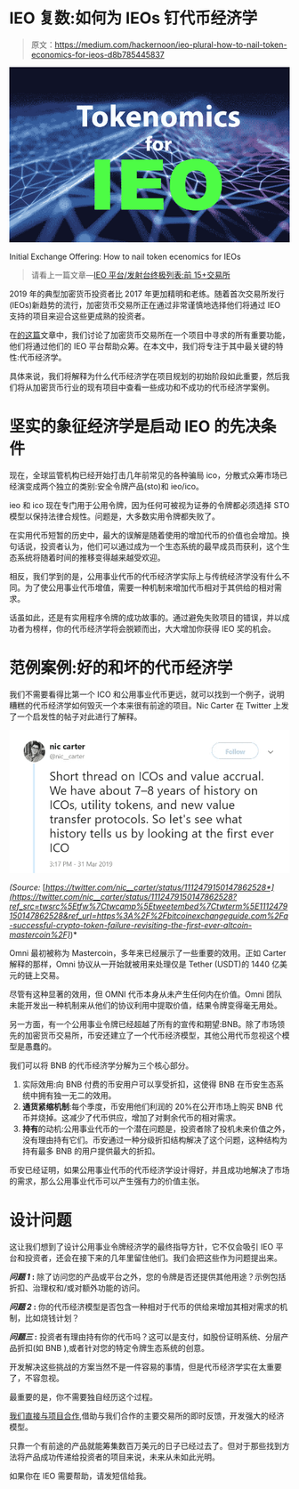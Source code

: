 # IEO 复数:如何为 IEOs 钉代币经济学

> 原文：<https://medium.com/hackernoon/ieo-plural-how-to-nail-token-economics-for-ieos-d8b785445837>

![](img/eebec57849f1b4598f39872b45f37358.png)

Initial Exchange Offering: How to nail token ecenomics for IEOs

> 请看上一篇文章—[IEO 平台/发射台终极列表:前 15+交易所](https://hackernoon.com/ultimate-list-of-ieo-platforms-launchpads-top-15-exchanges-42af67dfda69)

2019 年的典型加密货币投资者比 2017 年更加精明和老练。随着首次交易所发行(IEOs)新趋势的流行，加密货币交易所正在通过非常谨慎地选择他们将通过 IEO 支持的项目来迎合这些更成熟的投资者。

在[的这篇](https://cryptopotato.com/7-must-have-keys-for-a-project-looking-to-conduct-an-ieo/)文章中，我们讨论了加密货币交易所在一个项目中寻求的所有重要功能，他们将通过他们的 IEO 平台帮助众筹。在本文中，我们将专注于其中最关键的特性:代币经济学。

具体来说，我们将解释为什么代币经济学在项目规划的初始阶段如此重要，然后我们将从加密货币行业的现有项目中查看一些成功和不成功的代币经济学案例。

# 坚实的象征经济学是启动 IEO 的先决条件

现在，全球监管机构已经开始打击几年前常见的各种骗局 ico，分散式众筹市场已经演变成两个独立的类别:安全令牌产品(sto)和 ieo/ico。

ieo 和 ico 现在专门用于公用令牌，因为任何可被视为证券的令牌都必须选择 STO 模型以保持法律合规性。问题是，大多数实用令牌都失败了。

在实用代币短暂的历史中，最大的误解是随着使用的增加代币的价值也会增加。换句话说，投资者认为，他们可以通过成为一个生态系统的最早成员而获利，这个生态系统将随着时间的推移变得越来越受欢迎。

相反，我们学到的是，公用事业代币的代币经济学实际上与传统经济学没有什么不同。为了使公用事业代币增值，需要一种机制来增加代币相对于其供给的相对需求。

话虽如此，还是有实用程序令牌的成功故事的。通过避免失败项目的错误，并以成功者为榜样，你的代币经济学将会脱颖而出，大大增加你获得 IEO 奖的机会。

# 范例案例:好的和坏的代币经济学

我们不需要看得比第一个 ICO 和公用事业代币更远，就可以找到一个例子，说明糟糕的代币经济学如何毁灭一个本来很有前途的项目。Nic Carter 在 Twitter 上发了一个启发性的帖子对此进行了解释。

![](img/d3cf27313ba99f7196653d1c739805bc.png)

*(Source:* [*https://twitter.com/nic__carter/status/1112479150147862528*](https://twitter.com/nic__carter/status/1112479150147862528?ref_src=twsrc%5Etfw%7Ctwcamp%5Etweetembed%7Ctwterm%5E1112479150147862528&ref_url=https%3A%2F%2Fbitcoinexchangeguide.com%2Fa-successful-crypto-token-failure-revisiting-the-first-ever-altcoin-mastercoin%2F)*)*

Omni 最初被称为 Mastercoin，多年来已经展示了一些重要的效用。正如 Carter 解释的那样，Omni 协议从一开始就被用来处理仅是 Tether (USDT)的 1440 亿美元的链上交易。

尽管有这种显著的效用，但 OMNI 代币本身从未产生任何内在价值。Omni 团队未能开发出一种机制来从他们的协议利用中提取价值，结果令牌变得毫无用处。

另一方面，有一个公用事业令牌已经超越了所有的宣传和期望:BNB。除了市场领先的加密货币交易所，币安还建立了一个代币经济模型，其他公用代币忽视这个模型是愚蠢的。

我们可以将 BNB 的代币经济学分解为三个核心部分。

1.  实际效用:向 BNB 付费的币安用户可以享受折扣，这使得 BNB 在币安生态系统中拥有独一无二的效用。
2.  **通货紧缩机制**:每个季度，币安用他们利润的 20%在公开市场上购买 BNB 代币并烧掉。这减少了代币供应，增加了对剩余代币的相对需求。
3.  **持有**的动机:公用事业代币的一个潜在问题是，投资者除了投机未来价值之外，没有理由持有它们。币安通过一种分级折扣结构解决了这个问题，这种结构为持有最多 BNB 的用户提供最大的折扣。

币安已经证明，如果公用事业代币的代币经济学设计得好，并且成功地解决了市场的需求，那么公用事业代币可以产生强有力的价值主张。

# 设计问题

这让我们想到了设计公用事业令牌经济学的最终指导方针，它不仅会吸引 IEO 平台和投资者，还会在接下来的几年里留住他们。我们会把这些作为问题提出来。

***问题 1* :** 除了访问您的产品或平台之外，您的令牌是否还提供其他用途？示例包括折扣、治理权和/或对额外功能的访问。

***问题 2* :** 你的代币经济模型是否包含一种相对于代币的供给来增加其相对需求的机制，比如烧钱计划？

***问题三* :** 投资者有理由持有你的代币吗？这可以是支付，如股份证明系统、分层产品折扣(如 BNB ),或者针对您的特定令牌生态系统的创意。

开发解决这些挑战的方案当然不是一件容易的事情，但是代币经济学实在太重要了，不容忽视。

最重要的是，你不需要独自经历这个过程。

[我们直接与项目合作](http://ptoken.io/full-list-of-our-services-for-ieo.html),借助与我们合作的主要交易所的即时反馈，开发强大的经济模型。

只靠一个有前途的产品就能筹集数百万美元的日子已经过去了。但对于那些找到方法将产品成功传递给投资者的项目来说，未来从未如此光明。

如果你在 IEO 需要帮助，请发短信给我。